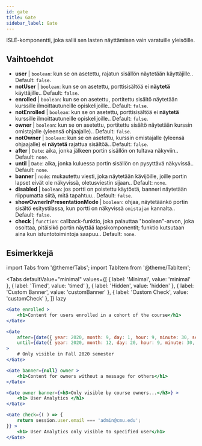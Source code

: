 ```yaml
---
id: gate 
title: Gate
sidebar_label: Gate
---
```


ISLE-komponentti, joka sallii sen lasten näyttämisen vain varatuille yleisöille.

## Vaihtoehdot

* __user__ | `boolean`: kun se on asetettu, rajatun sisällön näytetään käyttäjille.. Default: `false`.
* __notUser__ | `boolean`: kun se on asetettu, porttisisältöä ei **näytetä** käyttäjille.. Default: `false`.
* __enrolled__ | `boolean`: kun se on asetettu, portitettu sisältö näytetään kurssille ilmoittautuneille opiskelijoille.. Default: `false`.
* __notEnrolled__ | `boolean`: kun se on asetettu, porttisisältöä ei **näytetä** kurssille ilmoittautuneille opiskelijoille.. Default: `false`.
* __owner__ | `boolean`: kun se on asetettu, portitettu sisältö näytetään kurssin omistajalle (yleensä ohjaajalle).. Default: `false`.
* __notOwner__ | `boolean`: kun se on asetettu, kurssin omistajalle (yleensä ohjaajalle) ei **näytetä** rajattua sisältöä.. Default: `false`.
* __after__ | `Date`: aika, jonka jälkeen portin sisällön on tultava näkyviin.. Default: `none`.
* __until__ | `Date`: aika, jonka kuluessa portin sisällön on pysyttävä näkyvissä.. Default: `none`.
* __banner__ | `node`: mukautettu viesti, joka näytetään kävijöille, joille portin lapset eivät ole näkyvissä, oletusviestin sijaan.. Default: `none`.
* __disabled__ | `boolean`: jos portti on poistettu käytöstä, banneri näytetään riippumatta siitä, mitä tapahtuu.. Default: `false`.
* __showOwnerInPresentationMode__ | `boolean`: ohjaa, näytetäänkö portin sisältö esitystilassa, kun portti on näkyvissä `omistajan` kannalta.. Default: `false`.
* __check__ | `function`: callback-funktio, joka palauttaa "boolean"-arvon, joka osoittaa, pitäisikö portin näyttää lapsikomponentit; funktio kutsutaan aina kun istuntotoimintoja saapuu.. Default: `none`.


## Esimerkkejä

import Tabs from '@theme/Tabs';
import TabItem from '@theme/TabItem';

<Tabs
    defaultValue="minimal"
    values={[
        { label: 'Minimal', value: 'minimal' },
        { label: 'Timed', value: 'timed' },
        { label: 'Hidden', value: 'hidden' },
        { label: 'Custom Banner', value: 'customBanner' },
        { label: 'Custom Check', value: 'customCheck' },
    ]}
    lazy
>

<TabItem value="minimal">

```jsx live
<Gate enrolled >
    <h1>Content for users enrolled in a cohort of the course</h1>
</Gate>
```

</TabItem>

<TabItem value="timed">

```jsx live
<Gate
    after={date({ year: 2020, month: 9, day: 1, hour: 9, minute: 30, second: 0, utcOffset: 4 })}
    until={date({ year: 2020, month: 12, day: 20, hour: 9, minute: 30, second: 0, utcOffset: 5 })}
>
    # Only visible in Fall 2020 semester
</Gate>
```

</TabItem>

<TabItem value="hidden">

```jsx live
<Gate banner={null} owner >
    <h1>Content for owners without a message for others</h1>
</Gate>
```

</TabItem>

<TabItem value="customBanner">

```jsx live
<Gate owner banner={<h3>Only visible by course owners...</h3>} >
    <h1> User Analytics </h1>
</Gate>
```

</TabItem>

<TabItem value="customCheck">

```jsx live
<Gate check={( ) => {
    return session.user.email === 'admin@cmu.edu';
}} >
    <h1> User Analytics only visible to specified user</h1>
</Gate>
```

</TabItem>

</Tabs>

